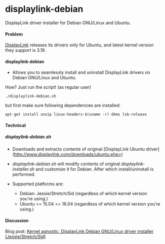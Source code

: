 # displaylink-debian
DisplayLink driver installer for Debian GNU/Linux and Ubuntu.

#### Problem
[DisplayLink](http://www.displaylink.com/) releases its drivers only for Ubuntu, and latest kernel version they support is 3.19. 


#### displaylink-debian

* Allows you to seamlessly install and uninstall DisplayLink drivers on Debian GNU/Linux and Ubuntu.


How? Just run the script! (as regular user)

`./displaylink-debian.sh`

but first make sure following dependencies are installed:

`apt-get install unzip linux-headers-$(uname -r) dkms lsb-release`

#### Technical

##### displaylink-debian.sh

* Downloads and extracts contents of original [DisplayLink Ubuntu driver] (http://www.displaylink.com/downloads/ubuntu.php>)

* _displaylink-debian.sh_ will modify contents of original _displaylink-installer.sh_ and customize it for Debian. After which install/uninstall is performed. 

* Supported platforms are: 
  * Debian: Jessie/Stretch/Sid (regardless of which kernel version you're using.)
  * Ubuntu >= 15.04 <= 16.04 (regardless of which kernel version you're using.)


#### Discussion
Blog post: [Kernel agnostic, DisplayLink Debian GNU/Linux driver installer (Jessie/Stretch/Sid)](http://foolcontrol.org/?p=1777)
